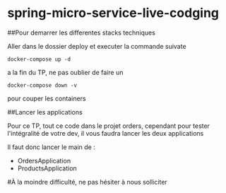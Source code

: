 # spring-micro-service-live-codging

##Pour demarrer les differentes stacks techniques

Aller dans le dossier deploy et executer la commande suivate

```
docker-compose up -d
```

a la fin du TP, ne pas oublier de faire un 

```
docker-compose down -v
```

pour couper les containers


##Lancer les applications

Pour ce TP, tout ce code dans le projet orders, cependant pour tester l'intégralité de votre dev, il vous faudra lancer les deux applications

Il faut donc lancer le main de :
* OrdersApplication
* ProductsApplication


#À la moindre difficulté, ne pas hésiter à nous solliciter

